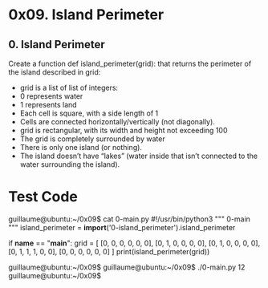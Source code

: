 # 0x09. Island Perimeter

## 0. Island Perimeter
Create a function def island_perimeter(grid): that returns the perimeter of the island described in grid:
  * grid is a list of list of integers:
  * 0 represents water
  * 1 represents land
  * Each cell is square, with a side length of 1
  * Cells are connected horizontally/vertically (not diagonally).
  * grid is rectangular, with its width and height not exceeding 100
  * The grid is completely surrounded by water
  * There is only one island (or nothing).
  * The island doesn’t have “lakes” (water inside that isn’t connected to the water surrounding the island).

# Test Code
  guillaume@ubuntu:~/0x09$ cat 0-main.py
  #!/usr/bin/python3
  """
  0-main
  """
  island_perimeter = __import__('0-island_perimeter').island_perimeter

  if __name__ == "__main__":
      grid = [
          [0, 0, 0, 0, 0, 0],
          [0, 1, 0, 0, 0, 0],
          [0, 1, 0, 0, 0, 0],
          [0, 1, 1, 1, 0, 0],
          [0, 0, 0, 0, 0, 0]
      ]
      print(island_perimeter(grid))

  guillaume@ubuntu:~/0x09$ 
  guillaume@ubuntu:~/0x09$ ./0-main.py
  12
  guillaume@ubuntu:~/0x09$ 
